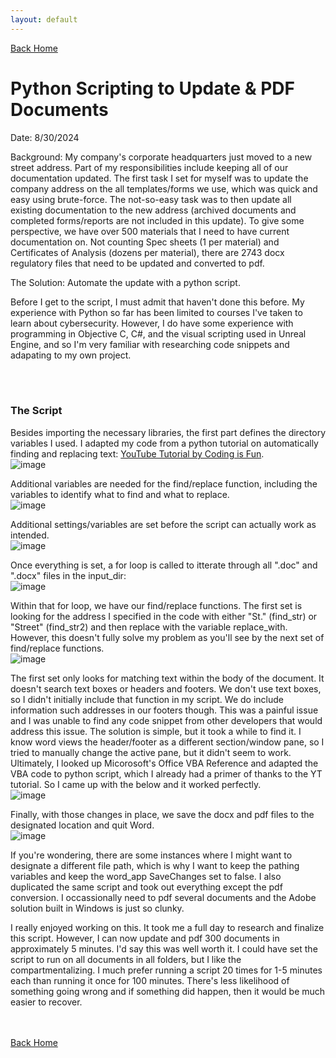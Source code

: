 ```yaml
---
layout: default
---
```


[Back Home](./index.md)


# Python Scripting to Update & PDF Documents

Date: 8/30/2024

Background:  My company's corporate headquarters just moved to a new street address. Part of my responsibilities include keeping all of our documentation updated. The first task I set for myself was to update the company address on the all templates/forms we use, which was quick and easy using brute-force. The not-so-easy task was to then update all existing documentation to the new address (archived documents and completed forms/reports are not included in this update). To give some perspective, we have over 500 materials that I need to have current documentation on. Not counting Spec sheets (1 per material) and Certificates of Analysis (dozens per material), there are 2743 docx regulatory files that need to be updated and converted to pdf.

The Solution:  Automate the update with a python script.

Before I get to the script, I must admit that haven't done this before. My experience with Python so far has been limited to courses I've taken to learn about cybersecurity. However, I do have some experience with programming in Objective C, C#, and the visual scripting used in Unreal Engine, and so I'm very familiar with researching code snippets and adapating to my own project. 

<br/><br/>
### The Script

Besides importing the necessary libraries, the first part defines the directory variables I used. I adapted my code from a python tutorial on automatically finding and replacing text: [YouTube Tutorial by Coding is Fun](https://www.youtube.com/watch?v=cUUjkEgnCjs).  
![image](https://github.com/user-attachments/assets/d9ac5021-9a9d-407a-babf-a12ac5167381)  

Additional variables are needed for the find/replace function, including the variables to identify what to find and what to replace.  
![image](https://github.com/user-attachments/assets/d2fd89d5-aca3-42bb-a956-6d311eb44ac4)  

Additional settings/variables are set before the script can actually work as intended.  
![image](https://github.com/user-attachments/assets/2e658765-cdbb-4739-a4aa-fea3c820af52)  

Once everything is set, a for loop is called to itterate through all ".doc" and ".docx" files in the input_dir:  
![image](https://github.com/user-attachments/assets/7f96c0e5-b8a0-4338-9e4f-0a8cf98c1f3a)  

Within that for loop, we have our find/replace functions. The first set is looking for the address I specified in the code with either "St." (find_str) or "Street" (find_str2) and then replace with the variable replace_with. However, this doesn't fully solve my problem as you'll see by the next set of find/replace functions.  
![image](https://github.com/user-attachments/assets/09d4de4c-84bc-4849-a968-cdf70b321e0d)  

The first set only looks for matching text within the body of the document. It doesn't search text boxes or headers and footers. We don't use text boxes, so I didn't initially include that function in my script. We do include information such addresses in our footers though. This was a painful issue and I was unable to find any code snippet from other developers that would address this issue. The solution is simple, but it took a while to find it. I know word views the header/footer as a different section/window pane, so I tried to manually change the active pane, but it didn't seem to work. Ultimately, I looked up Micorosoft's Office VBA Reference and adapted the VBA code to python script, which I already had a primer of thanks to the YT tutorial. So I came up with the below and it worked perfectly.  
![image](https://github.com/user-attachments/assets/10a89dcd-ec39-4ffb-ae10-941f4114e922)  

Finally, with those changes in place, we save the docx and pdf files to the designated location and quit Word.  
![image](https://github.com/user-attachments/assets/ae60e8ec-aae3-43ac-854c-fb3de0db80c9)  

If you're wondering, there are some instances where I might want to designate a different file path, which is why I want to keep the pathing variables and keep the word_app SaveChanges set to false. I also duplicated the same script and took out everything except the pdf conversion. I occassionally need to pdf several documents and the Adobe solution built in Windows is just so clunky.

I really enjoyed working on this. It took me a full day to research and finalize this script. However, I can now update and pdf 300 documents in approximately 5 minutes. I'd say this was well worth it. I could have set the script to run on all documents in all folders, but I like the compartmentalizing. I much prefer running a script 20 times for 1-5 minutes each than running it once for 100 minutes. There's less likelihood of something going wrong and if something did happen, then it would be much easier to recover.

<br/><br/>
[Back Home](./index.md)
